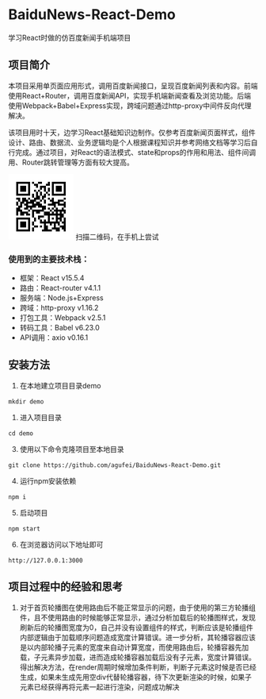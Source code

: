 # BaiduNews-React-Demo

学习React时做的仿百度新闻手机端项目

## 项目简介

本项目采用单页面应用形式，调用百度新闻接口，呈现百度新闻列表和内容。前端使用React+Router，调用百度新闻API，实现手机端新闻查看及浏览功能。后端使用Webpack+Babel+Express实现，跨域问题通过http-proxy中间件反向代理解决。

该项目用时十天，边学习React基础知识边制作。仅参考百度新闻页面样式，组件设计、路由、数据流、业务逻辑均是个人根据课程知识并参考网络文档等学习后自行完成。通过项目，对React的语法模式、state和props的作用和用法、组件间调用、Router跳转管理等方面有较大提高。

![url](/static/image/url.png)
扫描二维码，在手机上尝试

### 使用到的主要技术栈：

* 框架：React v15.5.4
* 路由：React-router v4.1.1
* 服务端：Node.js+Express
* 跨域：http-proxy v1.16.2
* 打包工具：Webpack v2.5.1
* 转码工具：Babel v6.23.0
* API调用：axio v0.16.1

## 安装方法

1. 在本地建立项目目录demo

```shell
mkdir demo
```

1. 进入项目目录

```shell
cd demo
```

3. 使用以下命令克隆项目至本地目录

```shell
git clone https://github.com/agufei/BaiduNews-React-Demo.git
```

4. 运行npm安装依赖

```shell
npm i
```

5. 启动项目

```shell
npm start
```

6. 在浏览器访问以下地址即可

```url
http://127.0.0.1:3000
```

## 项目过程中的经验和思考

1. 对于首页轮播图在使用路由后不能正常显示的问题，由于使用的第三方轮播组件，且不使用路由的时候能够正常显示，通过分析加载后的轮播图样式，发现刷新后的轮播图宽度为0，自己并没有设置组件的样式，判断应该是轮播组件内部逻辑由于加载顺序问题造成宽度计算错误。进一步分析，其轮播容器应该是以内部轮播子元素的宽度来自动计算宽度，而使用路由后，轮播容器先加载，子元素异步加载，进而造成轮播容器加载后没有子元素，宽度计算错误。得出解决方法，在render周期时候增加条件判断，判断子元素这时候是否已经生成，如果未生成先用空div代替轮播容器，待下次更新渲染的时候，如果子元素已经获得再将元素一起进行渲染，问题成功解决
